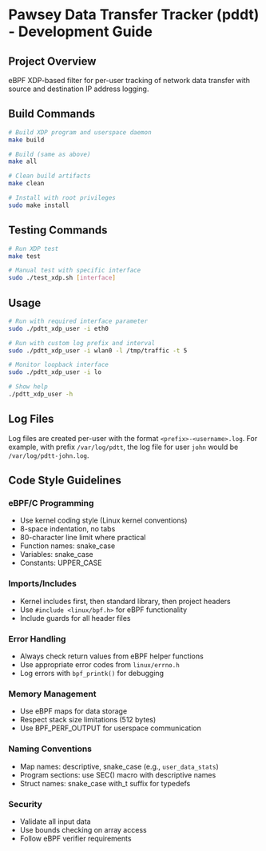 # Pawsey Data Transfer Tracker (pddt) - Development Guide

## Project Overview

eBPF XDP-based filter for per-user tracking of network data transfer with
source and destination IP address logging.

## Build Commands

```bash
# Build XDP program and userspace daemon
make build

# Build (same as above)
make all

# Clean build artifacts
make clean

# Install with root privileges
sudo make install
```

## Testing Commands

```bash
# Run XDP test
make test

# Manual test with specific interface
sudo ./test_xdp.sh [interface]
```

## Usage

```bash
# Run with required interface parameter
sudo ./pdtt_xdp_user -i eth0

# Run with custom log prefix and interval
sudo ./pdtt_xdp_user -i wlan0 -l /tmp/traffic -t 5

# Monitor loopback interface
sudo ./pdtt_xdp_user -i lo

# Show help
./pdtt_xdp_user -h
```

## Log Files

Log files are created per-user with the format `<prefix>-<username>.log`.
For example, with prefix `/var/log/pdtt`, the log file for user `john` would
be `/var/log/pdtt-john.log`.

## Code Style Guidelines

### eBPF/C Programming

- Use kernel coding style (Linux kernel conventions)
- 8-space indentation, no tabs
- 80-character line limit where practical
- Function names: snake_case
- Variables: snake_case
- Constants: UPPER_CASE

### Imports/Includes

- Kernel includes first, then standard library, then project headers
- Use `#include <linux/bpf.h>` for eBPF functionality
- Include guards for all header files

### Error Handling

- Always check return values from eBPF helper functions
- Use appropriate error codes from `linux/errno.h`
- Log errors with `bpf_printk()` for debugging

### Memory Management

- Use eBPF maps for data storage
- Respect stack size limitations (512 bytes)
- Use BPF_PERF_OUTPUT for userspace communication

### Naming Conventions

- Map names: descriptive, snake_case (e.g., `user_data_stats`)
- Program sections: use SEC() macro with descriptive names
- Struct names: snake_case with_t suffix for typedefs

### Security

- Validate all input data
- Use bounds checking on array access
- Follow eBPF verifier requirements
